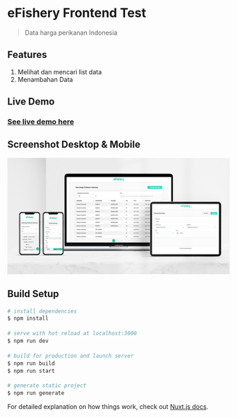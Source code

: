 # eFishery Frontend Test

> Data harga perikanan Indonesia

## Features
1. Melihat dan mencari list data
2. Menambahan Data

## Live Demo
### [See live demo here](https://efishery-frontend.now.sh/)

## Screenshot Desktop & Mobile
![alt mockup](https://raw.githubusercontent.com/teguhrianto/efishery-frontend/master/screenshot/mockup.jpg)

## Build Setup

```bash
# install dependencies
$ npm install

# serve with hot reload at localhost:3000
$ npm run dev

# build for production and launch server
$ npm run build
$ npm run start

# generate static project
$ npm run generate
```

For detailed explanation on how things work, check out [Nuxt.js docs](https://nuxtjs.org).
